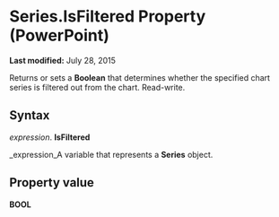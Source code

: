 
# Series.IsFiltered Property (PowerPoint)

 **Last modified:** July 28, 2015

Returns or sets a  **Boolean** that determines whether the specified chart series is filtered out from the chart. Read-write.

## Syntax

 _expression_. **IsFiltered**

 _expression_A variable that represents a  **Series** object.


## Property value

 **BOOL**

